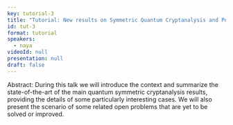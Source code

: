 ```yaml
---
key: tutorial-3
title: "Tutorial: New results on Symmetric Quantum Cryptanalysis and Perspectives"
id: tut-3
format: tutorial
speakers:
  - naya
videoId: null
presentation: null
draft: false
---
```

Abstract: During this talk we will introduce the context and summarize the state-of-the-art
 of the main quantum symmetric cryptanalysis results, providing the details of some 
particularly interesting cases. We will also present the scenario of some related 
open problems that are yet to be solved or improved.
